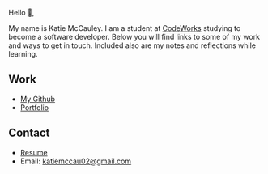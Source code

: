 Hello 👋, 

My name is Katie McCauley. I am a student at [CodeWorks](https://boisecodeworks.com) studying to become a software developer. Below you will find links to some of my work and ways to get in touch. Included also are my notes and reflections while learning. 

## Work

  + [My Github](https://github.com/katie-mccauley)
  + [Portfolio](https://katie-mccauley.github.io/)

## Contact

  + [Resume](https://katie-mccauley.github.io/resume)
  + Email: katiemccau02@gmail.com
  
